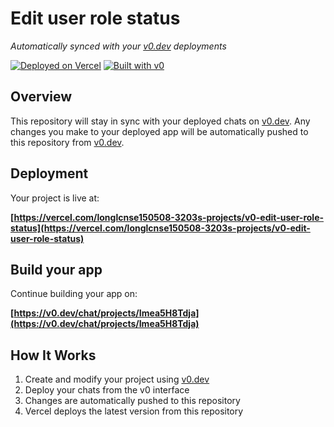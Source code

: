 # Edit user role status

*Automatically synced with your [v0.dev](https://v0.dev) deployments*

[![Deployed on Vercel](https://img.shields.io/badge/Deployed%20on-Vercel-black?style=for-the-badge&logo=vercel)](https://vercel.com/longlcnse150508-3203s-projects/v0-edit-user-role-status)
[![Built with v0](https://img.shields.io/badge/Built%20with-v0.dev-black?style=for-the-badge)](https://v0.dev/chat/projects/Imea5H8Tdja)

## Overview

This repository will stay in sync with your deployed chats on [v0.dev](https://v0.dev).
Any changes you make to your deployed app will be automatically pushed to this repository from [v0.dev](https://v0.dev).

## Deployment

Your project is live at:

**[https://vercel.com/longlcnse150508-3203s-projects/v0-edit-user-role-status](https://vercel.com/longlcnse150508-3203s-projects/v0-edit-user-role-status)**

## Build your app

Continue building your app on:

**[https://v0.dev/chat/projects/Imea5H8Tdja](https://v0.dev/chat/projects/Imea5H8Tdja)**

## How It Works

1. Create and modify your project using [v0.dev](https://v0.dev)
2. Deploy your chats from the v0 interface
3. Changes are automatically pushed to this repository
4. Vercel deploys the latest version from this repository

